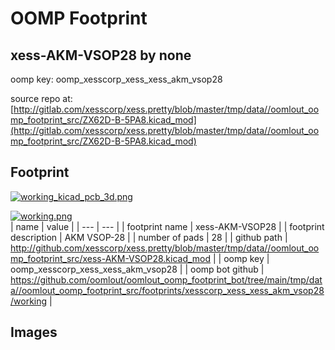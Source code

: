 # OOMP Footprint  
## xess-AKM-VSOP28  by none  
  
oomp key: oomp_xesscorp_xess_xess_akm_vsop28  
  
source repo at: [http://gitlab.com/xesscorp/xess.pretty/blob/master/tmp/data//oomlout_oomp_footprint_src/ZX62D-B-5PA8.kicad_mod](http://gitlab.com/xesscorp/xess.pretty/blob/master/tmp/data//oomlout_oomp_footprint_src/ZX62D-B-5PA8.kicad_mod)  
## Footprint  
  
[![working_kicad_pcb_3d.png](working_kicad_pcb_3d_600.png)](working_kicad_pcb_3d.png)  
  
[![working.png](working_600.png)](working.png)  
| name | value | 
| --- | --- | 
| footprint name | xess-AKM-VSOP28 | 
| footprint description | AKM VSOP-28 | 
| number of pads | 28 | 
| github path | http://github.com/xesscorp/xess.pretty/blob/master/tmp/data//oomlout_oomp_footprint_src/xess-AKM-VSOP28.kicad_mod | 
| oomp key | oomp_xesscorp_xess_xess_akm_vsop28 | 
| oomp bot github | https://github.com/oomlout/oomlout_oomp_footprint_bot/tree/main/tmp/data//oomlout_oomp_footprint_src/footprints/xesscorp_xess_xess_akm_vsop28/working | 
## Images  
